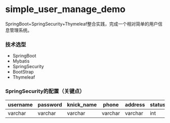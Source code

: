 # simple_user_manage_demo
SpringBoot+SpringSecurity+Thymeleaf整合实践，完成一个相对简单的用户信息管理系统。

### 技术选型
* SpringBoot
* Mybatis
* SpringSecurity
* BootStrap
* Thymeleaf

### SpringSecurity的配置（关键点）


|username|password|knick_name|phone|address|status 
------ | ------ | ------ | ------ | ------ | ------ 
varchar | varchar| varchar| varchar|varchar|int

